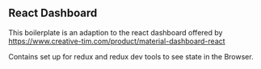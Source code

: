 ## React Dashboard
This boilerplate is an adaption to the react dashboard offered by https://www.creative-tim.com/product/material-dashboard-react

Contains set up for redux and redux dev tools to see state in the Browser. 